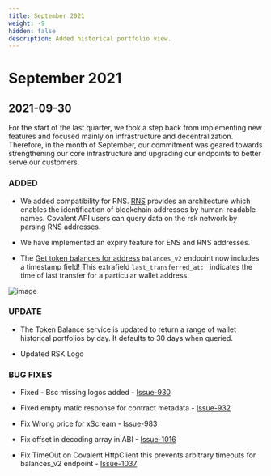 ```yaml
---
title: September 2021
weight: -9
hidden: false
description: Added historical portfolio view.
---
```


# September 2021

## 2021-09-30

For the start of the last quarter, we took a step back from implementing new features and focused mainly on infrastructure and decentralization. Therefore, in the month of September, our commitment was geared towards strengthening our core infrastructure and upgrading our endpoints to better serve our customers.

### ADDED
- We added compatibility for RNS. [RNS](https://developers.rsk.co/rif/rns/) provides an architecture which enables the identification of blockchain addresses by human-readable names. Covalent API users can query data on the rsk network by parsing RNS addresses.
 
- We have implemented an expiry feature for ENS and RNS addresses.

- The [Get token balances for address](https://www.covalenthq.com/docs/api/#get-/v1/{chain_id}/address/{address}/balances_v2/) `balances_v2` endpoint now includes a timestamp field! This extrafield `last_transferred_at: ` indicates the time of last transfer for a particular wallet address.

![image](../images/timestamp.png)

### UPDATE

- The Token Balance service is updated to return a range of wallet historical portfolios by day. It defaults to 30 days when queried.

- Updated RSK Logo


### BUG FIXES

- Fixed - Bsc missing logos added - [Issue-930](https://github.com/covalenthq/scout/issues/930)

- Fixed empty matic response for contract metadata - [Issue-932](https://github.com/covalenthq/scout/issues/932) 

- Fix Wrong price for xScream - [Issue-983](https://github.com/covalenthq/scout/issues/983) 

- Fix offset in decoding array in ABI - [Issue-1016](https://github.com/covalenthq/scout/issues/1016) 

- Fix TimeOut on Covalent HttpClient this prevents arbitrary timeouts for balances_v2 endpoint - [Issue-1037](https://github.com/covalenthq/scout/issues/1037)
